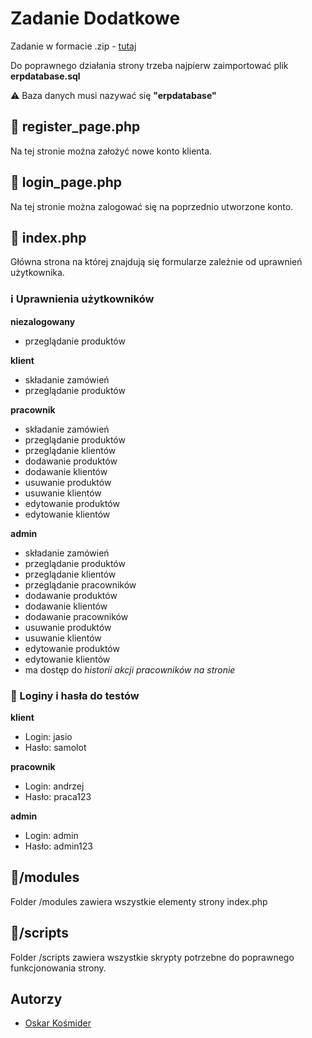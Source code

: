 
# Zadanie Dodatkowe

Zadanie w formacie .zip - [tutaj](https://github.com/Raksio22/zadanie-dodatkowe/archive/refs/heads/main.zip)

Do poprawnego działania strony trzeba najpierw zaimportować plik **erpdatabase.sql**

⚠ Baza danych musi nazywać się **"erpdatabase"**

## 📄 register_page.php

Na tej stronie można założyć nowe konto klienta.

## 📄 login_page.php

Na tej stronie można zalogować się na poprzednio utworzone konto.

## 📄 index.php

Główna strona na której znajdują się formularze zależnie od uprawnień użytkownika.

### ℹ Uprawnienia użytkowników

**niezalogowany**
  - przeglądanie produktów
    
**klient**
- składanie zamówień
- przeglądanie produktów
  
**pracownik**
- składanie zamówień
- przeglądanie produktów
- przeglądanie klientów
- dodawanie produktów
- dodawanie klientów
- usuwanie produktów
- usuwanie klientów
- edytowanie produktów
- edytowanie klientów
  
**admin**
- składanie zamówień
- przeglądanie produktów
- przeglądanie klientów
- przeglądanie pracowników
- dodawanie produktów
- dodawanie klientów
- dodawanie pracowników
- usuwanie produktów
- usuwanie klientów
- edytowanie produktów
- edytowanie klientów
- ma dostęp do *historii akcji pracowników na stronie*

### 🔐 Loginy i hasła do testów

**klient**
- Login: jasio
- Hasło: samolot
  
**pracownik**
- Login: andrzej
- Hasło: praca123
  
**admin**
- Login: admin
- Hasło: admin123

## 📂/modules
Folder /modules zawiera wszystkie elementy strony index.php

## 📂/scripts
Folder /scripts zawiera wszystkie skrypty potrzebne do poprawnego funkcjonowania strony.
## Autorzy

- [Oskar Kośmider](https://www.github.com/Raksio22)

